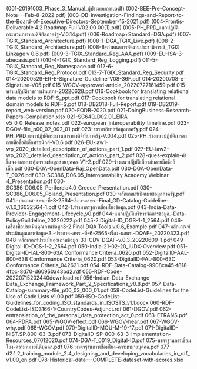 (001-20191003_Phase_3_Manual_ผู้ประกอบการ.pdf)
(002-BEE-Pre-Concept-Note---Feb-8-2022.pdf)
(003-DB-Investigation-Findings-and-Report-to-the-Board-of-Executive-Directors-September-15-2021.pdf)
(004-Frontis-Deliverable 4.2 Roadmap Full V02 00 00(1).pdf)
(005-PH_PRD_แนวปฏิบัติกระบวนการทางดิจิทัลภาครัฐ-V.0.14.pdf)
(006-Roadmap+Standard+DGA.pdf)
(007-TGIX_Standard_Architecture.pdf)
(008-1-DGA_TGIX_Live.pdf)
(008-2-TGIX_Standard_Architecture.pdf)
(008-8-กำหนดการจัดงานประชาพิจารณ์_TGIX Linkage v 0.6.pdf)
(009-3-TGIX_Standard_Reg_AAA.pdf)
(009-EU-ISA-3-abecasis.pdf)
(010-4-TGIX_Standard_Reg_Logging.pdf)
011-5-TGIX_Standard_Reg_Namespace.pdf
012-6-TGIX_Standard_Reg_Protocol.pdf
013-7-TGIX_Standard_Reg_Security.pdf
014-20200529-ER-E-Signature-Guideline-V08-36F.pdf
014-20200708-e-Signature-V05.pdf
015-WGOV-approved-article_20220727161459.pdf
015-พรบ.ปฏิบัติราชการผ่านสภา-20220628.pdf
016-Cookbook for translating relational data models to RDF-S_ppt.pdf
017-Cookbook for translating relational domain models to RDF-S.pdf
018-DB2018-Full-Report.pdf
019-DB2019-report_web-version.pdf
020-EODB-2020.pdf
021-DoingBusiness-Research-Papers-Compilation.xlsx
021-SC640_D02.01_EIRA v5_0_0_Release_notes.pdf
022-european_interoperability_timeline.pdf
023-DGOV-file_p00_02_002_01.pdf
023-ธรรมาภิบาลข้อมูลภาครัฐ.pdf
024-PH_PRD_แนวปฏิบัติกระบวนการทางดิจิทัลภาครัฐ-V.0.14.pdf
025-PH_ร่างแนวปฏิบัติการลงลายมือชื่ออิเล็กทรอนิกส์-V0.6.pdf
026-EU-law1-wp_2020_detailed_description_of_actions_part_1.pdf
027-EU-law2-wp_2020_detailed_description_of_actions_part_2.pdf
028-ques-explain-คำชี้แจง-และการคุ้มครองข้อมูลส่วนบุคคล-V1-2.pdf
029-ร่างแนวปฏิบัติเกี่ยวกับลายมือชื่ออิเล็ก.pdf
030-DGA-OpenData-Raj_OpenData.pdf
030-DGA-OpenData-T_0026.pdf
030-SC386_D06.05_Interoperability Academy Webinar 4_Presentation.pdf
030-SC386_D06.05_Perifereia4.0_Greece_Presentation.pdf
030-SC386_D06.05_Poland_Presentation.pdf
030-หลักเกณฑ์เปิดเผยข้อมูลภาครัฐ.pdf
041.-ประกาศ-สพร.-ที่-3-2564-เรื่อง-มสพร.-Final_GD-Catalog-Guideline-v.1.0_16032564-1.pdf
042-1.ร่างมาตรฐการเชื่อมโยงข้อมูล.pdf
043-India-Data-Provider-Engagement-Lifecycle_v0.pdf
044-แนวปฏิบัติบริหารจัดการข้อมูล.-Data-PolicyGuildeline_20220222.pdf
045-2.Digital-ID_DGS-1-1_2564.pdf
046-เครื่องมือประเมินคุณภาพข้อมูล3-2 Final DQA Tools v.0.6_Example.pdf
047-หลักเกณฑ์ประเมินคุณภาพข้อมูล-3.-ประกาศ-สพร.-ที่-6-2565-เรื่อง-มสพร.-DQAF-_20220323.pdf
048-หลักเกณฑ์ประเมินคุณภาพข้อมูล-3.1-CDV-DQAF-v.0.3_20220609-1.pdf
049-Digital-ID-DGS-1-2_2564.pdf
050-India-21-02-20_IUDX-Overview.pdf
051-Digital-ID-IAL-800-63A Conformance Criteria_0620.pdf
052-DigitalID-AAL-800-63B Conformance Criteria_0620.pdf
053-DigitalID-FAL-800-63C Conformance Criteria_042621.pdf
054-RDF-Data-Catalog-9908ca45-f818-4fbc-8d70-d60950a43bd2.rdf
055-RDF-Code-20220715202440download.rdf
056-Indian-Data-Exchange-Data_Exchange_Framework_Part_2_Specifications_v0.8.pdf
057-Data-Catalog-summary-file_p00_03_000_01.pdf
058-CodeList-Guidelines for the Use of Code Lists v1.00.pdf
059-ISO-CodeList-Guidelines_for_coding_ISO_standards_in_ISOSTS_v1.1.docx
060-RDF-CodeList-ISO3166-1-CountryCodes-Adjunct.rdf
061-DGOV.pdf
062-entranslation_of_the_personal_data_protection_act_0.pdf
063-ETRANS.pdf
064-PDPA.pdf
065-WGOV-effect.pdf
066-WGOV-hear.pdf
067-WGOV-why.pdf
068-WGOV.pdf
070-DigitalID-MOU-M-19-17.pdf
071-DigitalID-NIST.SP.800-63-3.pdf
073-DigitalID-SP-800-63-3-Implementation-Resources_07012020.pdf
074-DGA-T_0019_Digital-ID.pdf
075-มาตรฐานการเชื่อมโยง-ความหมายนิติบุคคล.pdf
076-มาตรฐานการเชื่อมโยง-ความหมายบุคคล.pdf
077-d2.1.2_training_module_2.4_designing_and_developing_vocabularies_in_rdf_v1.00_en.pdf
078-Historical-data---COMPLETE-dataset-with-scores.xlsx
